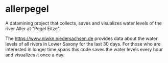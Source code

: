# allerpegel
A datamining project that collects, saves and visualizes water levels of the river Aller at "Pegel Eitze". 

The https://www.nlwkn.niedersachsen.de provides data about the water levels of all rivers in Lower Saxony for the last 30 days. For those who are interested in longer time spans this code saves the water levels every hour and visualizes it once a day. 
